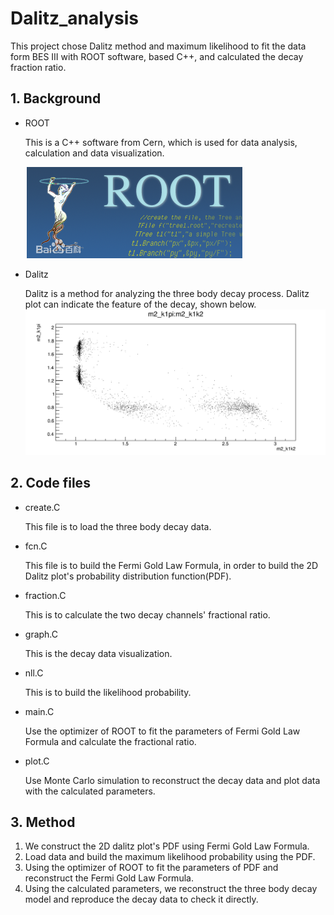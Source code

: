 





# Dalitz_analysis

This project chose Dalitz method and maximum likelihood to fit the data form BES III with ROOT software, based C++, and calculated the decay fraction ratio.

## 1. Background

* ROOT

  This is a C++ software from Cern, which is used for data analysis, calculation and data visualization.

  ![img](assets/6d81800a19d8bc3ec4420590808ba61ea8d34525.jpg)

* Dalitz

  Dalitz is a method for analyzing the three body decay process. Dalitz plot can indicate the feature of the decay, shown below.![Canvas_1](assets/Canvas_1.gif)

## 2. Code files

* create.C

  This file is to load the three body decay data.

* fcn.C

  This file is to build the Fermi Gold Law Formula, in order to build the 2D Dalitz plot's probability distribution function(PDF). 

* fraction.C

  This is to calculate the two decay channels' fractional ratio.

* graph.C

  This is the decay data visualization.

* nll.C

  This is to build the likelihood probability.

* main.C

  Use the optimizer of ROOT to fit the parameters of Fermi Gold Law Formula and calculate the fractional ratio.

* plot.C

  Use Monte Carlo simulation to reconstruct the decay data and plot data with the calculated parameters.

## 3. Method

1. We construct the 2D dalitz plot's PDF using Fermi Gold Law Formula.
2. Load data and build the maximum likelihood probability using the PDF.
3. Using the optimizer of ROOT to fit the parameters of PDF and reconstruct the Fermi Gold Law Formula.
4. Using the calculated parameters, we reconstruct the three body decay model and reproduce the decay data to check it directly.

